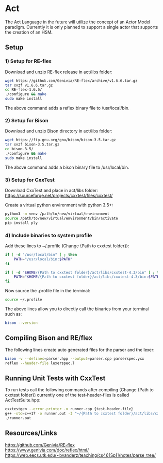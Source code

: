 # Act
The Act Language in the future will utilize the concept of an Actor Model paradigm.
Currently it is only planned to support a single actor that supports the creation
of an HSM.

## Setup
### 1) Setup for RE-flex
Download and unzip RE-flex release in act/libs folder:
```sh
wget https://github.com/Genivia/RE-flex/archive/v1.6.6.tar.gz
tar xvzf v1.6.6.tar.gz
cd RE-flex-1.6.6/
./configure && make
sudo make install
```

The above command adds a reflex binary file to /usr/local/bin.

### 2) Setup for Bison
Download and unzip Bison directory in act/libs folder:
```sh
wget https://ftp.gnu.org/gnu/bison/bison-3.5.tar.gz
tar xvzf bison-3.5.tar.gz
cd bison-3.5/
./configure && make
sudo make install
```

The above command adds a bison binary file to /usr/local/bin.

### 3) Setup for CxxTest
Download CxxTest and place in act/libs folder:
https://sourceforge.net/projects/cxxtest/files/cxxtest/

Create a virtual python environment with python 3.5+:
```sh
python3 -m venv /path/to/new/virtual/environment
source /path/to/new/virtual/environment/bin/activate
pip install ply
```

### 4) Include binaries to system profile
Add these lines to ~/.profile (Change {Path to cxxtest folder}):
```sh
if [ -d "/usr/local/bin" ] ; then
    PATH="/usr/local/bin:$PATH"
fi

if [ -d "$HOME/{Path to cxxtest folder}/act/libs/cxxtest-4.3/bin" ] ; then
    PATH="$HOME/{Path to cxxtest folder}/act/libs/cxxtest-4.3/bin:$PATH"
fi
```

Now source the .profile file in the terminal:
```sh
source ~/.profile
```

The above lines allow you to directly call the binaries from your terminal such as:
```sh
bison --version
```

## Compiling Bison and RE/flex
The following lines create auto generated files for the parser and the lexer:
```sh
bison -v --defines=parser.hpp --output=parser.cpp parserspec.yxx
reflex --header-file lexerspec.l
```

## Running Unit Tests with CxxTest
To run tests call the following commands after compiling (Change {Path to cxxtest folder})
currently one of the test-header-files is called ActTestSuite.hpp:
```sh
cxxtestgen --error-printer -o runner.cpp {test-header-file}
g++ -std=c++17 -o runner.out -I "~/{Path to cxxtest folder}/act/libs/cxxtest-4.3/" runner.cpp lex.yy.cpp parser.cpp -lreflex
./runner.out
```

## Resources/Links
https://github.com/Genivia/RE-flex <br />
https://www.genivia.com/doc/reflex/html/ <br />
https://web.eecs.utk.edu/~bvanderz/teaching/cs461Sp11/notes/parse_tree/


